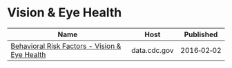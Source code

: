 # Vision & Eye Health

Name | Host | Published
---- | ---- | ---------
[Behavioral Risk Factors - Vision & Eye Health](../datasets/pttf-ck53.md) | data.cdc.gov | 2016&#x2011;02&#x2011;02

